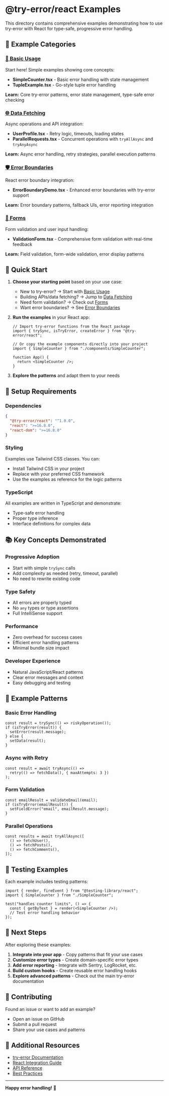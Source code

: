 # @try-error/react Examples

This directory contains comprehensive examples demonstrating how to use try-error with React for type-safe, progressive error handling.

## 📁 Example Categories

### [🚀 Basic Usage](./basic-usage/)

Start here! Simple examples showing core concepts:

- **SimpleCounter.tsx** - Basic error handling with state management
- **TupleExample.tsx** - Go-style tuple error handling

**Learn:** Core try-error patterns, error state management, type-safe error checking

### [🌐 Data Fetching](./data-fetching/)

Async operations and API integration:

- **UserProfile.tsx** - Retry logic, timeouts, loading states
- **ParallelRequests.tsx** - Concurrent operations with `tryAllAsync` and `tryAnyAsync`

**Learn:** Async error handling, retry strategies, parallel execution patterns

### [🛡️ Error Boundaries](./error-boundaries/)

React error boundary integration:

- **ErrorBoundaryDemo.tsx** - Enhanced error boundaries with try-error support

**Learn:** Error boundary patterns, fallback UIs, error reporting integration

### [📝 Forms](./forms/)

Form validation and user input handling:

- **ValidationForm.tsx** - Comprehensive form validation with real-time feedback

**Learn:** Field validation, form-wide validation, error display patterns

## 🎯 Quick Start

1. **Choose your starting point** based on your use case:

   - New to try-error? → Start with [Basic Usage](./basic-usage/)
   - Building APIs/data fetching? → Jump to [Data Fetching](./data-fetching/)
   - Need form validation? → Check out [Forms](./forms/)
   - Want error boundaries? → See [Error Boundaries](./error-boundaries/)

2. **Run the examples** in your React app:

   ```tsx
   // Import try-error functions from the React package
   import { trySync, isTryError, createError } from "@try-error/react";

   // Or copy the example components directly into your project
   import { SimpleCounter } from "./components/SimpleCounter";

   function App() {
     return <SimpleCounter />;
   }
   ```

3. **Explore the patterns** and adapt them to your needs

## 🔧 Setup Requirements

### Dependencies

```json
{
  "@try-error/react": "^1.0.0",
  "react": ">=16.8.0",
  "react-dom": ">=16.8.0"
}
```

### Styling

Examples use Tailwind CSS classes. You can:

- Install Tailwind CSS in your project
- Replace with your preferred CSS framework
- Use the examples as reference for the logic patterns

### TypeScript

All examples are written in TypeScript and demonstrate:

- Type-safe error handling
- Proper type inference
- Interface definitions for complex data

## 📚 Key Concepts Demonstrated

### Progressive Adoption

- Start with simple `trySync` calls
- Add complexity as needed (retry, timeout, parallel)
- No need to rewrite existing code

### Type Safety

- All errors are properly typed
- No `any` types or type assertions
- Full IntelliSense support

### Performance

- Zero overhead for success cases
- Efficient error handling patterns
- Minimal bundle size impact

### Developer Experience

- Natural JavaScript/React patterns
- Clear error messages and context
- Easy debugging and testing

## 🎨 Example Patterns

### Basic Error Handling

```tsx
const result = trySync(() => riskyOperation());
if (isTryError(result)) {
  setError(result.message);
} else {
  setData(result);
}
```

### Async with Retry

```tsx
const result = await tryAsync(() =>
  retry(() => fetchData(), { maxAttempts: 3 })
);
```

### Form Validation

```tsx
const emailResult = validateEmail(email);
if (isTryError(emailResult)) {
  setFieldError("email", emailResult.message);
}
```

### Parallel Operations

```tsx
const results = await tryAllAsync([
  () => fetchUser(),
  () => fetchPosts(),
  () => fetchComments(),
]);
```

## 🧪 Testing Examples

Each example includes testing patterns:

```tsx
import { render, fireEvent } from "@testing-library/react";
import { SimpleCounter } from "./SimpleCounter";

test("handles counter limits", () => {
  const { getByText } = render(<SimpleCounter />);
  // Test error handling behavior
});
```

## 🚀 Next Steps

After exploring these examples:

1. **Integrate into your app** - Copy patterns that fit your use cases
2. **Customize error types** - Create domain-specific error types
3. **Add error reporting** - Integrate with Sentry, LogRocket, etc.
4. **Build custom hooks** - Create reusable error handling hooks
5. **Explore advanced patterns** - Check out the main try-error documentation

## 🤝 Contributing

Found an issue or want to add an example?

- Open an issue on GitHub
- Submit a pull request
- Share your use cases and patterns

## 📖 Additional Resources

- [try-error Documentation](../../README.md)
- [React Integration Guide](../README.md)
- [API Reference](../../docs/api.md)
- [Best Practices](../../docs/best-practices.md)

---

**Happy error handling!** 🎉
